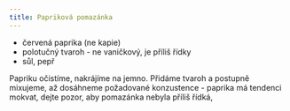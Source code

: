 ```yaml
---
title: Papriková pomazánka
---
```


- červená paprika (ne kapie)
- polotučný tvaroh - ne vaničkový, je příliš řídky
- sůl, pepř

Papriku očistíme, nakrájíme na jemno. Přidáme tvaroh a postupně mixujeme, až dosáhneme požadované konzustence - paprika má tendenci mokvat, dejte pozor, aby pomazánka nebyla příliš řídká,
